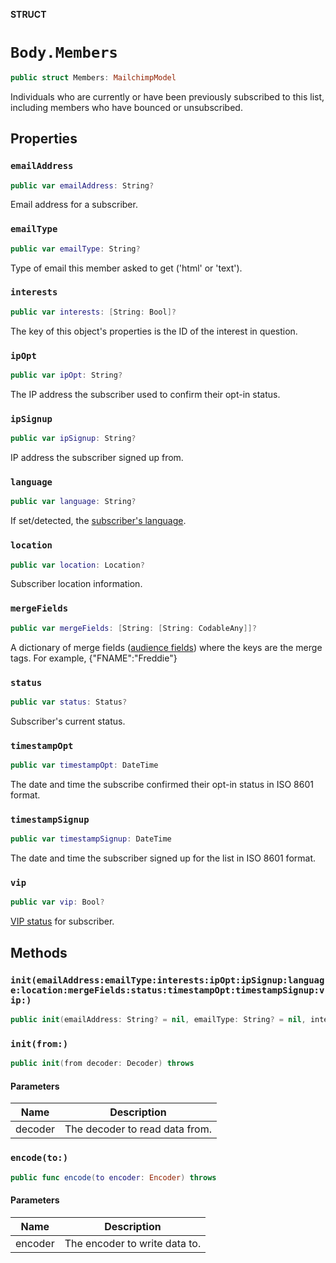 **STRUCT**

# `Body.Members`

```swift
public struct Members: MailchimpModel
```

Individuals who are currently or have been previously subscribed to this list, including members who have bounced or unsubscribed.

## Properties
### `emailAddress`

```swift
public var emailAddress: String?
```

Email address for a subscriber.

### `emailType`

```swift
public var emailType: String?
```

Type of email this member asked to get ('html' or 'text').

### `interests`

```swift
public var interests: [String: Bool]?
```

The key of this object's properties is the ID of the interest in question.

### `ipOpt`

```swift
public var ipOpt: String?
```

The IP address the subscriber used to confirm their opt-in status.

### `ipSignup`

```swift
public var ipSignup: String?
```

IP address the subscriber signed up from.

### `language`

```swift
public var language: String?
```

If set/detected, the [subscriber's language](https://mailchimp.com/help/view-and-edit-contact-languages/).

### `location`

```swift
public var location: Location?
```

Subscriber location information.

### `mergeFields`

```swift
public var mergeFields: [String: [String: CodableAny]]?
```

A dictionary of merge fields ([audience fields](https://mailchimp.com/help/getting-started-with-merge-tags/)) where the keys are the merge tags. For example, {"FNAME":"Freddie"}

### `status`

```swift
public var status: Status?
```

Subscriber's current status.

### `timestampOpt`

```swift
public var timestampOpt: DateTime
```

The date and time the subscribe confirmed their opt-in status in ISO 8601 format.

### `timestampSignup`

```swift
public var timestampSignup: DateTime
```

The date and time the subscriber signed up for the list in ISO 8601 format.

### `vip`

```swift
public var vip: Bool?
```

[VIP status](https://mailchimp.com/help/designate-and-send-to-vip-contacts/) for subscriber.

## Methods
### `init(emailAddress:emailType:interests:ipOpt:ipSignup:language:location:mergeFields:status:timestampOpt:timestampSignup:vip:)`

```swift
public init(emailAddress: String? = nil, emailType: String? = nil, interests: [String: Bool]? = nil, ipOpt: String? = nil, ipSignup: String? = nil, language: String? = nil, location: Location? = nil, mergeFields: [String: [String: CodableAny]]? = nil, status: Status? = nil, timestampOpt: Date? = nil, timestampSignup: Date? = nil, vip: Bool? = nil)
```

### `init(from:)`

```swift
public init(from decoder: Decoder) throws
```

#### Parameters

| Name | Description |
| ---- | ----------- |
| decoder | The decoder to read data from. |

### `encode(to:)`

```swift
public func encode(to encoder: Encoder) throws
```

#### Parameters

| Name | Description |
| ---- | ----------- |
| encoder | The encoder to write data to. |